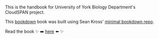 This is the handbook for University of York Biology Department's CloudSPAN project.

This [bookdown](https://bookdown.org/yihui/bookdown/) book was built using Sean Kross' [minimal bookdown repo](https://github.com/seankross/bookdown-start).

Read the book :sparkles: :arrow_right: [here](https://cloud-span.github.io/CloudSPAN-handbook-bookdown/) :arrow_left: :sparkles:
